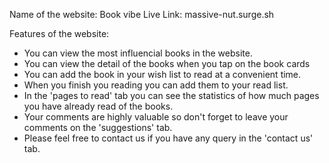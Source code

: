 Name of the website: Book vibe
Live Link: massive-nut.surge.sh

Features of the website:
* You can view the most influencial books in the website.
* You can view the detail of the books when you tap on the book cards
* You can add the book in your wish list to read at a convenient time.
* When you finish you reading you can add them to your read list.
* In the 'pages to read' tab you can see the statistics of how much pages you have already read of the books.
* Your comments are highly valuable so don't forget to leave your comments on the 'suggestions' tab.
* Please feel free to contact us if you have any query in the 'contact us' tab.